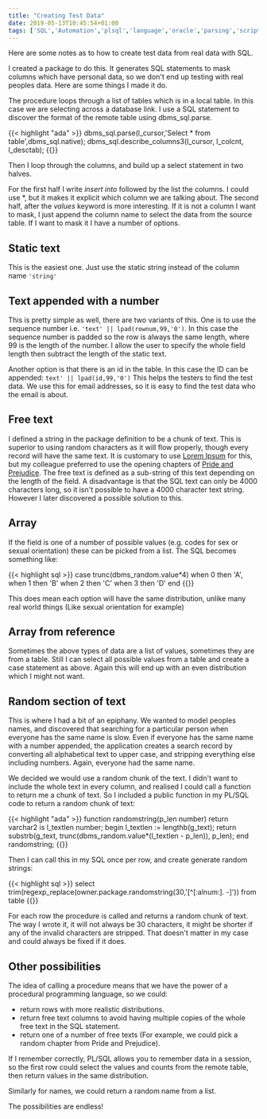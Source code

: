 ```yaml
---
title: "Creating Test Data"
date: 2019-05-13T10:45:54+01:00
tags: ['SQL','Automation','plsql','language','oracle','parsing','scripting','testing']
---
```


Here are some notes as to how to create test data from real data with SQL.

I created a package to do this. It generates SQL statements to mask columns which have personal data, so
we don't end up testing with real peoples data. Here are some things I made it do.

The procedure loops through a list of tables which is in a local table. In this case we are selecting across a
database link. I use a SQL statement to discover the format of the remote table using dbms_sql.parse.

{{< highlight "ada" >}}
    dbms_sql.parse(l_cursor,'Select * from table',dbms_sql.native);
    dbms_sql.describe_columns3(l_cursor, l_colcnt, l_desctab);
{{</highlight>}}

Then I loop through the columns, and build up a select statement in two halves.

For the first half I write _insert into_ followed by the list the columns. I could use *, but it makes it explicit which
column we are talking about. The second half, after the _values_ keyword is more interesting.
If it is not a column I want to mask,
I just append the column name to select the data from the source table. If I want to mask it I have a number
of options.

## Static text

This is the easiest one. Just use the static string instead of the column name ```'string'```

## Text appended with a number

This is pretty simple as well, there are two variants of this. One is to use the sequence number i.e.
`'text' || lpad(rownum,99,'0')`. In this case the sequence number is padded so the row is always
the same length, where 99 is the length of the number. I allow the user to specify the whole field
length then subtract the length of the static text.

Another option is that there is an id in the table. In this case the ID can be appended:
`text' || lpad(id,99,'0')`
This helps the testers to find the test data. We use this for email addresses, so it is easy to find the
test data who the email is about.

## Free text

I defined a string in the package definition to be a chunk of text. This is superior to using random
characters as it will flow properly, though every record will have the same text. It is customary to use
[Lorem Ipsum](https://en.wikipedia.org/wiki/Lorem_ipsum) for this, but my colleague preferred to use the
opening chapters of [Pride and Prejudice](https://www.gutenberg.org/files/1342/1342-h/1342-h.htm#link2HCH0001).
The free text is defined as a sub-string of this text depending on the length of the field. A disadvantage
is that the SQL text can only be 4000 characters long, so it isn't possible to have a 4000 character
text string. However I later discovered a possible solution to this.

## Array

If the field is one of a number of possible values (e.g. codes for sex or sexual orientation) these can
be picked from a list. The SQL becomes something like:

{{< highlight sql >}}
  case trunc(dbms_random.value*4)
    when 0 then 'A',
    when 1 then 'B'
    when 2 then 'C'
    when 3 then 'D'
  end
{{</highlight>}}

This does mean each option will have the same distribution, unlike many real world things (Like sexual
orientation for example)


## Array from reference

Sometimes the above types of data are a list of values, sometimes they are from a table. Still I can
select all possible values from a table and create a case statement as above. Again this will end 
up with an even distribution which I might not want.


## Random section of text

This is where I had a bit of an epiphany. We wanted to model peoples names, and discovered that searching
for a particular person when everyone has the same name is slow. Even if everyone has the same name
with a number appended, the application creates a search record by converting all alphabetical text to
upper case, and stripping everything else including numbers. Again, everyone had the same name.

We decided we would use a random chunk of the text. I didn't want to include the whole text in every
column, and realised I could call a function to return me a chunk of text. So I included a public
function in my PL/SQL code to return a random chunk of text:

{{< highlight "ada" >}}
  function randomstring(p_len number) return varchar2 is
    l_textlen number;
  begin
    l_textlen := lengthb(g_text);
    return substrb(g_text,
                   trunc(dbms_random.value*(l_textlen - p_len)),
                   p_len);
  end randomstring;
{{</highlight>}}

Then I can call this in my SQL once per row, and create generate random strings:

{{< highlight sql >}}
select trim(regexp_replace(owner.package.randomstring(30,'[^[:alnum:]. -]')) from table
{{</highlight>}}

For each row the procedure is called and returns a random chunk of text. The way I wrote it,
it will not always be 30 characters, it might be shorter if any of the invalid characters are
stripped. That doesn't matter in my case and could always be fixed if it does.

## Other possibilities

The idea of calling a procedure means that we have the power of a procedural programming
language, so we could:

- return rows with more realistic distributions.
- return free text columns to avoid having multiple copies of the whole free text in the SQL statement.
- return one of a number of free texts (For example, we could pick a random chapter
from Pride and Prejudice).

If I remember correctly, PL/SQL allows you to remember data in a session,
so the first row could select the values and counts from the remote table, then return values in the
same distribution.

Similarly for names, we could return a random name from a list.

The possibilities are endless!

